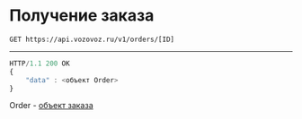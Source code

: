 # Получение заказа

`GET https://api.vozovoz.ru/v1/orders/[ID]`

---

```js
HTTP/1.1 200 OK
{
    "data" : <объект Order>
}
```
Order - [объект заказа](orders_object.md)
